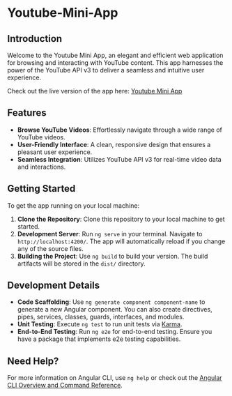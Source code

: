 # Youtube-Mini-App

## Introduction
Welcome to the Youtube Mini App, an elegant and efficient web application for browsing and interacting with YouTube content. This app harnesses the power of the YouTube API v3 to deliver a seamless and intuitive user experience. 

Check out the live version of the app here: [Youtube Mini App](https://dainty-blini-d843ed.netlify.app)

## Features
- **Browse YouTube Videos**: Effortlessly navigate through a wide range of YouTube videos.
- **User-Friendly Interface**: A clean, responsive design that ensures a pleasant user experience.
- **Seamless Integration**: Utilizes YouTube API v3 for real-time video data and interactions.

## Getting Started
To get the app running on your local machine:

1. **Clone the Repository**: Clone this repository to your local machine to get started.
2. **Development Server**: Run `ng serve` in your terminal. Navigate to `http://localhost:4200/`. The app will automatically reload if you change any of the source files.
3. **Building the Project**: Use `ng build` to build your version. The build artifacts will be stored in the `dist/` directory.

## Development Details
- **Code Scaffolding**: Use `ng generate component component-name` to generate a new Angular component. You can also create directives, pipes, services, classes, guards, interfaces, and modules.
- **Unit Testing**: Execute `ng test` to run unit tests via [Karma](https://karma-runner.github.io).
- **End-to-End Testing**: Run `ng e2e` for end-to-end testing. Ensure you have a package that implements e2e testing capabilities.

## Need Help?
For more information on Angular CLI, use `ng help` or check out the [Angular CLI Overview and Command Reference](https://angular.io/cli).
